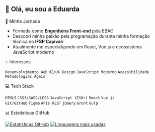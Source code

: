## 👋 Olá, eu sou a Eduarda

🚀 Minha Jornada

- Formada como **Engenheira Front-end** pela EBAC
- Descobri minha paixão pela programação durante minha formação técnica no **IFSP Capivari**
- Atualmente me especializando em React, Vue.js e ecossistema JavaScript moderno

💡 Interesses

`Desenvolvimento Web` `UI/UX Design` `JavaScript Moderno` `Acessibilidade` `Metodologias Ágeis`

💻 Tech Stack

`HTML5` `CSS3/SASS/LESS` `JavaScript (ES6+)` `React` `Vue.js`  
`Git/GitHub` `Figma` `APIs REST` `jQuery` `Grunt` `Gulp`

📊 Estatísticas GitHub

[![Estatísticas GitHub](https://github-readme-stats.vercel.app/api?username=Eduarda-Nere&show_icons=true&theme=dracula&include_all_commits=true&count_private=true)](https://github.com/Eduarda-Nere)
[![Linguagens mais usadas](https://github-readme-stats.vercel.app/api/top-langs/?username=Eduarda-Nere&layout=compact&langs_count=7&theme=dracula)](https://github.com/Eduarda-Nere)
